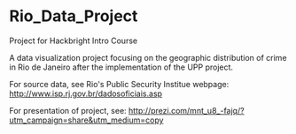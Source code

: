 # Rio_Data_Project
Project for Hackbright Intro Course

A data visualization project focusing on the geographic distribution of crime in Rio de Janeiro after the implementation of the UPP project.

For source data, see Rio's Public Security Institue webpage: http://www.isp.rj.gov.br/dadosoficiais.asp

For presentation of project, see: http://prezi.com/mnt_u8_-fajq/?utm_campaign=share&utm_medium=copy